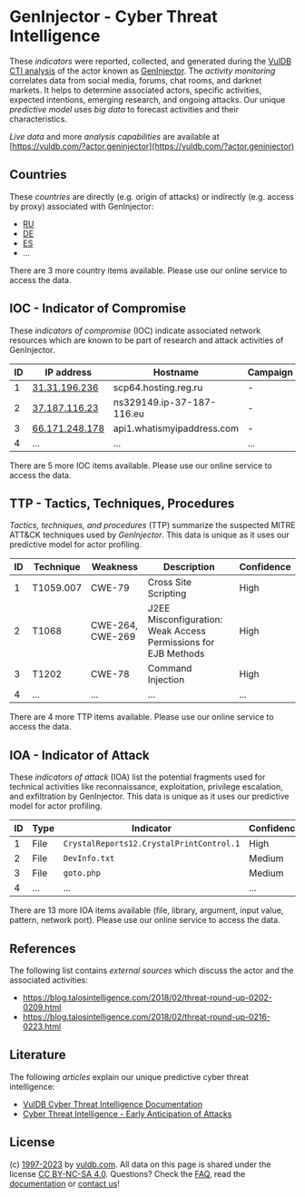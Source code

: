 # GenInjector - Cyber Threat Intelligence

These _indicators_ were reported, collected, and generated during the [VulDB CTI analysis](https://vuldb.com/?kb.cti) of the actor known as [GenInjector](https://vuldb.com/?actor.geninjector). The _activity monitoring_ correlates data from social media, forums, chat rooms, and darknet markets. It helps to determine associated actors, specific activities, expected intentions, emerging research, and ongoing attacks. Our unique _predictive model_ uses _big data_ to forecast activities and their characteristics.

_Live data_ and more _analysis capabilities_ are available at [https://vuldb.com/?actor.geninjector](https://vuldb.com/?actor.geninjector)

## Countries

These _countries_ are directly (e.g. origin of attacks) or indirectly (e.g. access by proxy) associated with GenInjector:

* [RU](https://vuldb.com/?country.ru)
* [DE](https://vuldb.com/?country.de)
* [ES](https://vuldb.com/?country.es)
* ...

There are 3 more country items available. Please use our online service to access the data.

## IOC - Indicator of Compromise

These _indicators of compromise_ (IOC) indicate associated network resources which are known to be part of research and attack activities of GenInjector.

ID | IP address | Hostname | Campaign | Confidence
-- | ---------- | -------- | -------- | ----------
1 | [31.31.196.236](https://vuldb.com/?ip.31.31.196.236) | scp64.hosting.reg.ru | - | High
2 | [37.187.116.23](https://vuldb.com/?ip.37.187.116.23) | ns329149.ip-37-187-116.eu | - | High
3 | [66.171.248.178](https://vuldb.com/?ip.66.171.248.178) | api1.whatismyipaddress.com | - | High
4 | ... | ... | ... | ...

There are 5 more IOC items available. Please use our online service to access the data.

## TTP - Tactics, Techniques, Procedures

_Tactics, techniques, and procedures_ (TTP) summarize the suspected MITRE ATT&CK techniques used by _GenInjector_. This data is unique as it uses our predictive model for actor profiling.

ID | Technique | Weakness | Description | Confidence
-- | --------- | -------- | ----------- | ----------
1 | T1059.007 | CWE-79 | Cross Site Scripting | High
2 | T1068 | CWE-264, CWE-269 | J2EE Misconfiguration: Weak Access Permissions for EJB Methods | High
3 | T1202 | CWE-78 | Command Injection | High
4 | ... | ... | ... | ...

There are 4 more TTP items available. Please use our online service to access the data.

## IOA - Indicator of Attack

These _indicators of attack_ (IOA) list the potential fragments used for technical activities like reconnaissance, exploitation, privilege escalation, and exfiltration by GenInjector. This data is unique as it uses our predictive model for actor profiling.

ID | Type | Indicator | Confidence
-- | ---- | --------- | ----------
1 | File | `CrystalReports12.CrystalPrintControl.1` | High
2 | File | `DevInfo.txt` | Medium
3 | File | `goto.php` | Medium
4 | ... | ... | ...

There are 13 more IOA items available (file, library, argument, input value, pattern, network port). Please use our online service to access the data.

## References

The following list contains _external sources_ which discuss the actor and the associated activities:

* https://blog.talosintelligence.com/2018/02/threat-round-up-0202-0209.html
* https://blog.talosintelligence.com/2018/02/threat-round-up-0216-0223.html

## Literature

The following _articles_ explain our unique predictive cyber threat intelligence:

* [VulDB Cyber Threat Intelligence Documentation](https://vuldb.com/?kb.cti)
* [Cyber Threat Intelligence - Early Anticipation of Attacks](https://www.scip.ch/en/?labs.20201022)

## License

(c) [1997-2023](https://vuldb.com/?kb.changelog) by [vuldb.com](https://vuldb.com/?kb.about). All data on this page is shared under the license [CC BY-NC-SA 4.0](https://creativecommons.org/licenses/by-nc-sa/4.0/). Questions? Check the [FAQ](https://vuldb.com/?kb.faq), read the [documentation](https://vuldb.com/?kb) or [contact us](https://vuldb.com/?contact)!
